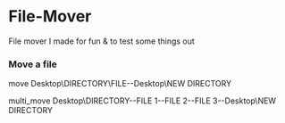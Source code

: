 # File-Mover
File mover I made for fun &amp; to test some things out

### Move a file
move Desktop\DIRECTORY\FILE--Desktop\NEW DIRECTORY

multi_move Desktop\DIRECTORY--FILE 1--FILE 2--FILE 3--Desktop\NEW DIRECTORY
